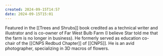 ```yaml
---
created: 2024-09-15T14:57
date: 2024-09-15T15:01
---
```

Featured in the [[Trees and Shrubs]] book credited as a technical writer and illustrator and is co-owner of Far West Bulb Farm (I believe Star told me that the farm is no longer in business). He formerly served as education co-chair of the [[CNPS Redbud Chapter]] of [[CNPS]]. He is an avid photographer, specializing in 3D macros of flowers.